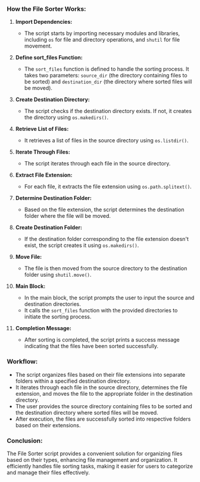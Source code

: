 ### How the File Sorter Works:

1. **Import Dependencies:**
    
    - The script starts by importing necessary modules and libraries, including `os` for file and directory operations, and `shutil` for file movement.
2. **Define sort_files Function:**
    
    - The `sort_files` function is defined to handle the sorting process. It takes two parameters: `source_dir` (the directory containing files to be sorted) and `destination_dir` (the directory where sorted files will be moved).
3. **Create Destination Directory:**
    
    - The script checks if the destination directory exists. If not, it creates the directory using `os.makedirs()`.
4. **Retrieve List of Files:**
    
    - It retrieves a list of files in the source directory using `os.listdir()`.
5. **Iterate Through Files:**
    
    - The script iterates through each file in the source directory.
6. **Extract File Extension:**
    
    - For each file, it extracts the file extension using `os.path.splitext()`.
7. **Determine Destination Folder:**
    
    - Based on the file extension, the script determines the destination folder where the file will be moved.
8. **Create Destination Folder:**
    
    - If the destination folder corresponding to the file extension doesn't exist, the script creates it using `os.makedirs()`.
9. **Move File:**
    
    - The file is then moved from the source directory to the destination folder using `shutil.move()`.
10. **Main Block:**
    
    - In the main block, the script prompts the user to input the source and destination directories.
    - It calls the `sort_files` function with the provided directories to initiate the sorting process.
11. **Completion Message:**
    
    - After sorting is completed, the script prints a success message indicating that the files have been sorted successfully.

### Workflow:

- The script organizes files based on their file extensions into separate folders within a specified destination directory.
- It iterates through each file in the source directory, determines the file extension, and moves the file to the appropriate folder in the destination directory.
- The user provides the source directory containing files to be sorted and the destination directory where sorted files will be moved.
- After execution, the files are successfully sorted into respective folders based on their extensions.

### Conclusion:

The File Sorter script provides a convenient solution for organizing files based on their types, enhancing file management and organization. It efficiently handles file sorting tasks, making it easier for users to categorize and manage their files effectively.